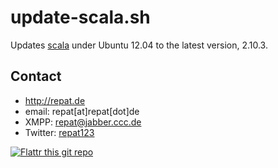 update-scala.sh
======

Updates [scala](http://www.scala-lang.org/ "scala homepage") under Ubuntu 12.04 to the latest version, 2.10.3.

## Contact
* http://repat.de
* email: repat[at]repat[dot]de
* XMPP: repat@jabber.ccc.de
* Twitter: [repat123](https://twitter.com/repat123 "repat123 on twitter")

[![Flattr this git repo](http://api.flattr.com/button/flattr-badge-large.png)](https://flattr.com/submit/auto?user_id=repat&url=https://github.com/repat/update-scala&title=update-scala&language=&tags=github&category=software)
